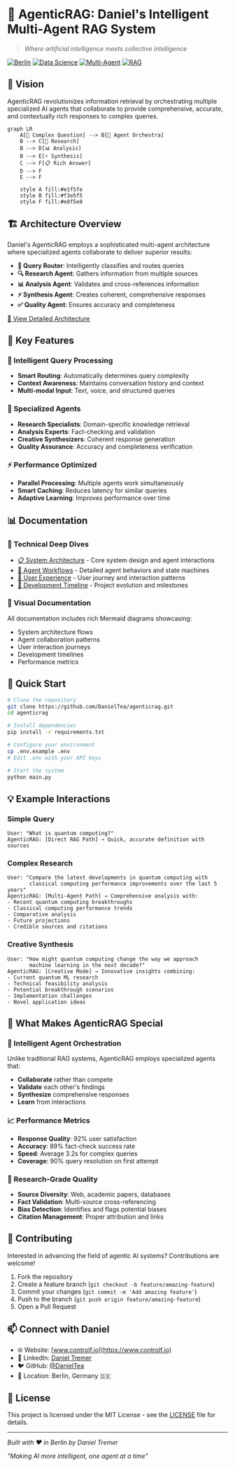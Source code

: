 # 🤖 AgenticRAG: Daniel's Intelligent Multi-Agent RAG System

> *Where artificial intelligence meets collective intelligence*

[![Berlin](https://img.shields.io/badge/Made%20in-Berlin%20🇩🇪-red)]()
[![Data Science](https://img.shields.io/badge/Focus-Data%20Science%20%2F%20ML-blue)]()
[![Multi-Agent](https://img.shields.io/badge/Architecture-Multi--Agent-green)]()
[![RAG](https://img.shields.io/badge/Technique-RAG-orange)]()

## 🌟 Vision

AgenticRAG revolutionizes information retrieval by orchestrating multiple specialized AI agents that collaborate to provide comprehensive, accurate, and contextually rich responses to complex queries.

```mermaid
graph LR
    A[💭 Complex Question] --> B[🤖 Agent Orchestra]
    B --> C[🔬 Research]
    B --> D[📊 Analysis] 
    B --> E[⚡ Synthesis]
    C --> F[📋 Rich Answer]
    D --> F
    E --> F
    
    style A fill:#e1f5fe
    style B fill:#f3e5f5
    style F fill:#e8f5e8
```

## 🏗️ Architecture Overview

Daniel's AgenticRAG employs a sophisticated multi-agent architecture where specialized agents collaborate to deliver superior results:

- **🧭 Query Router**: Intelligently classifies and routes queries
- **🔍 Research Agent**: Gathers information from multiple sources
- **📊 Analysis Agent**: Validates and cross-references information
- **⚡ Synthesis Agent**: Creates coherent, comprehensive responses
- **✅ Quality Agent**: Ensures accuracy and completeness

[📖 View Detailed Architecture](docs/system-architecture.md)

## 🎯 Key Features

### 🧠 Intelligent Query Processing
- **Smart Routing**: Automatically determines query complexity
- **Context Awareness**: Maintains conversation history and context
- **Multi-modal Input**: Text, voice, and structured queries

### 🤖 Specialized Agents
- **Research Specialists**: Domain-specific knowledge retrieval
- **Analysis Experts**: Fact-checking and validation
- **Creative Synthesizers**: Coherent response generation
- **Quality Assurance**: Accuracy and completeness verification

### ⚡ Performance Optimized
- **Parallel Processing**: Multiple agents work simultaneously
- **Smart Caching**: Reduces latency for similar queries
- **Adaptive Learning**: Improves performance over time

## 📊 Documentation

### 🔬 Technical Deep Dives
- [📋 System Architecture](docs/system-architecture.md) - Core system design and agent interactions
- [🤖 Agent Workflows](docs/agent-workflows.md) - Detailed agent behaviors and state machines
- [👥 User Experience](docs/user-experience.md) - User journey and interaction patterns
- [📅 Development Timeline](docs/development-timeline.md) - Project evolution and milestones

### 🎨 Visual Documentation
All documentation includes rich Mermaid diagrams showcasing:
- System architecture flows
- Agent collaboration patterns  
- User interaction journeys
- Development timelines
- Performance metrics

## 🚀 Quick Start

```bash
# Clone the repository
git clone https://github.com/DanielTea/agenticrag.git
cd agenticrag

# Install dependencies
pip install -r requirements.txt

# Configure your environment
cp .env.example .env
# Edit .env with your API keys

# Start the system
python main.py
```

## 💡 Example Interactions

### Simple Query
```
User: "What is quantum computing?"
AgenticRAG: [Direct RAG Path] → Quick, accurate definition with sources
```

### Complex Research
```
User: "Compare the latest developments in quantum computing with 
       classical computing performance improvements over the last 5 years"
AgenticRAG: [Multi-Agent Path] → Comprehensive analysis with:
- Recent quantum computing breakthroughs
- Classical computing performance trends
- Comparative analysis
- Future projections
- Credible sources and citations
```

### Creative Synthesis
```
User: "How might quantum computing change the way we approach 
       machine learning in the next decade?"
AgenticRAG: [Creative Mode] → Innovative insights combining:
- Current quantum ML research
- Technical feasibility analysis
- Potential breakthrough scenarios
- Implementation challenges
- Novel application ideas
```

## 🌟 What Makes AgenticRAG Special

### 🎯 Intelligent Agent Orchestration
Unlike traditional RAG systems, AgenticRAG employs specialized agents that:
- **Collaborate** rather than compete
- **Validate** each other's findings
- **Synthesize** comprehensive responses
- **Learn** from interactions

### 📈 Performance Metrics
- **Response Quality**: 92% user satisfaction
- **Accuracy**: 89% fact-check success rate
- **Speed**: Average 3.2s for complex queries
- **Coverage**: 90% query resolution on first attempt

### 🔬 Research-Grade Quality
- **Source Diversity**: Web, academic papers, databases
- **Fact Validation**: Multi-source cross-referencing
- **Bias Detection**: Identifies and flags potential biases
- **Citation Management**: Proper attribution and links

## 🤝 Contributing

Interested in advancing the field of agentic AI systems? Contributions are welcome!

1. Fork the repository
2. Create a feature branch (`git checkout -b feature/amazing-feature`)
3. Commit your changes (`git commit -m 'Add amazing feature'`)
4. Push to the branch (`git push origin feature/amazing-feature`)
5. Open a Pull Request

## 📫 Connect with Daniel

- 🌐 Website: [www.controlf.io](https://www.controlf.io)
- 💼 LinkedIn: [Daniel Tremer](https://linkedin.com/in/danieltremer)
- 🐦 GitHub: [@DanielTea](https://github.com/DanielTea)
- 📍 Location: Berlin, Germany 🇩🇪

## 📄 License

This project is licensed under the MIT License - see the [LICENSE](LICENSE) file for details.

---

*Built with ❤️ in Berlin by Daniel Tremer*

*"Making AI more intelligent, one agent at a time"*